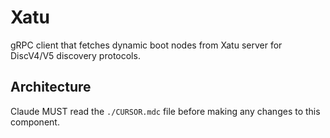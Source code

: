# Xatu

gRPC client that fetches dynamic boot nodes from Xatu server for DiscV4/V5 discovery protocols.

## Architecture  
Claude MUST read the `./CURSOR.mdc` file before making any changes to this component.